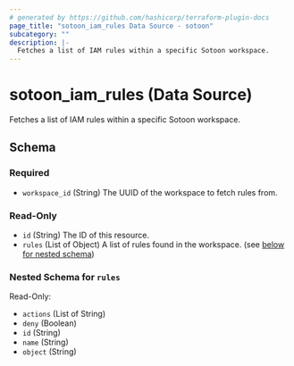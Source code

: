 ```yaml
---
# generated by https://github.com/hashicorp/terraform-plugin-docs
page_title: "sotoon_iam_rules Data Source - sotoon"
subcategory: ""
description: |-
  Fetches a list of IAM rules within a specific Sotoon workspace.
---
```


# sotoon_iam_rules (Data Source)

Fetches a list of IAM rules within a specific Sotoon workspace.



<!-- schema generated by tfplugindocs -->
## Schema

### Required

- `workspace_id` (String) The UUID of the workspace to fetch rules from.

### Read-Only

- `id` (String) The ID of this resource.
- `rules` (List of Object) A list of rules found in the workspace. (see [below for nested schema](#nestedatt--rules))

<a id="nestedatt--rules"></a>
### Nested Schema for `rules`

Read-Only:

- `actions` (List of String)
- `deny` (Boolean)
- `id` (String)
- `name` (String)
- `object` (String)
